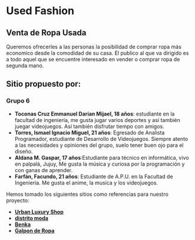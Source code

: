 # Used Fashion
## Venta de Ropa Usada 
Queremos ofrecerles a las personas la posibilidad de comprar ropa más economico desde la comodidad de su casa. El publico al que va dirigido es a todo aquel que se encuentre interesado en vender o comprar ropa de segunda mano.

## Sitio propuesto por:
### Grupo 6
- **Toconas Cruz Emmanuel Darian Mijael, 18 años**: estudiante en la facultad de ingeniería, me gusta jugar varios deportes y así también juegar videojuegos. Así también disfrutar tiempo con amigos.
- **Torres, Ismael Ignacio Miguel, 21 años**: Egresado de Analista Programador, estudiante de Desarrollo de Videojuegos. Siempre atento a las necesidades y opiniones del grupo, suelo tener buen ojo para el diseño.
- **Aldana M. Gaspar, 17 años**:Estudiante para técnico en informática, vivo en palpalá, Jujuy, Me gusta la música y curiosa por la programación y con ganas de aprender. 
- **Farfán, Facundo, 21 años**: Estudiante de A.P.U. en la Facultad de Ingeniería. Me gusta el anime, la musica y los videojuegos.

Hemos tomado los siguientes sitios como referencias para nuestro proyecto:
- **[Urban Luxury Shop](https://urbanluxurymarcas.com/tienda/)**
- **[distrito moda](https://www.distritomoda.com.ar/)**
- **[Benka](https://www.benka.com.ar/)**
- **[Galpon de Ropa](https://www.galponderopa.com/)**
